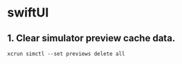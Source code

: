 # swiftUI

## 1. Clear simulator preview cache data.

```shell
xcrun simctl --set previews delete all
```
